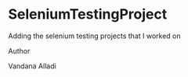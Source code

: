 # SeleniumTestingProject
Adding the selenium testing projects that I worked on





Author

Vandana Alladi
